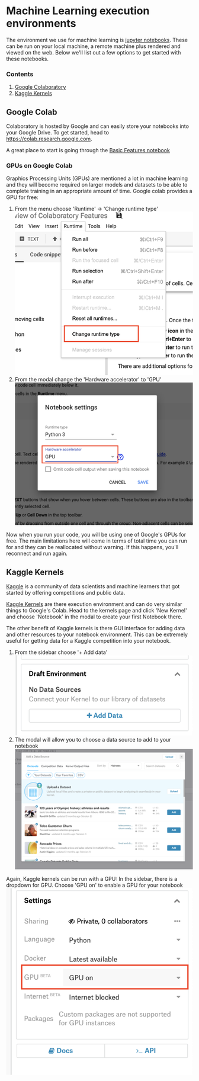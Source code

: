 # Machine Learning execution environments

The environment we use for machine learning is [jupyter notebooks](http://jupyter.org). These can be run on your local machine, a remote machine plus rendered and viewed on the web. Below we'll list out a few options to get started with these notebooks.

### Contents
1. [Google Colaboratory](#google-colab)
1. [Kaggle Kernels](#kaggle-kernels)

## Google Colab
Colaboratory is hosted by Google and can easily store your notebooks into your Google Drive. To get started, head to https://colab.research.google.com. 

A great place to start is going through the [Basic Features notebook](https://colab.research.google.com/notebooks/basic_features_overview.ipynb)

### GPUs on Google Colab
Graphics Processing Units (GPUs) are mentioned a lot in machine learning and they will become required on larger models and datasets to be able to complete training in an appropriate amount of time. Google colab provides a GPU for free:

1. From the menu choose 'Runtime' -> 'Change runtime type'
![Colab change runtime type](images/colab-change-runtime-type.png)
1. From the modal change the 'Hardware accelerator' to 'GPU'
![Colab choose GPU hardware](images/colab-gpu-hardware.png)

Now when you run your code, you will be using one of Google's GPUs for free. The main limitations here will come in terms of total time you can run for and they can be reallocated without warning. If this happens, you'll reconnect and run again.

## Kaggle Kernels
[Kaggle](https://kaggle.com) is a community of data scientists and machine learners that got started by offering competitions and public data. 

[Kaggle Kernels](https://www.kaggle.com/kernels) are there execution environment and can do very similar things to Google's Colab. Head to the kernels page and click 'New Kernel' and choose 'Notebook' in the modal to create your first Notebook there. 

The other benefit of Kaggle kernels is there GUI interface for adding data and other resources to your notebook environment. This can be extremely useful for getting data for a Kaggle competition into your notebook.

1. From the sidebar choose '+ Add data'
![Kaggle add data](images/kaggle-add-data.png)
1. The modal will allow you to choose a data source to add to your notebook
![Kaggle choose data source to add](images/kaggle-add-data-source.png)

Again, Kaggle kernels can be run with a GPU: In the sidebar, there is a dropdown for GPU. Choose 'GPU on' to enable a GPU for your notebook
![Kaggle select GPU on](images/kaggle-gpu-on.png)
